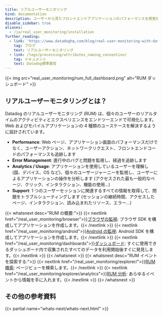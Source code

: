 ```yaml
---
title: リアルユーザーモニタリング
kind: documentation
description: ユーザーから見たフロントエンドアプリケーションのパフォーマンスを視覚化して分析します。
disable_sidebar: true
aliases:
  - /ja/real_user_monitoring/installation
further_reading:
  - link: 'https://www.datadoghq.com/blog/real-user-monitoring-with-datadog/'
    tag: ブログ
    text: リアルユーザーモニタリング
  - link: /logs/processing/attributes_naming_convention/
    tag: ドキュメント
    text: Datadog標準属性
---
```

{{< img src="real_user_monitoring/rum_full_dashboard.png" alt="RUM ダッシュボード"  >}}

## リアルユーザーモニタリングとは？


Datadog のリアルユーザーモニタリング (RUM) は、個々のユーザーのリアルタイムのアクティビティとエクスペリエンスをエンドツーエンドで可視化します。Web およびモバイルアプリケーションの 4 種類のユースケースを解決するように設計されています。

* **Performance**: Web ページ、アプリケーション画面のパフォーマンスだけでなく、ユーザーアクション、ネットワークリクエスト、フロントエンドコードのパフォーマンスも追跡します
* **Error Management**: 進行中のバグと問題を監視し、経過を追跡します
* **Analytics / Usage**: アプリケーションを使用しているユーザーを理解し (国、デバイス、OS など)、個々のユーザージャーニーを監視し、ユーザーによるアプリケーションの操作を分析します (アクセスされた最も一般的なページ、クリック、インタラクション、機能の使用...)
* **Support**: 1 つのユーザーセッションに関連するすべての情報を取得して、問題をトラブルシューティングします (セッションの継続時間、アクセスしたページ、インタラクション、読み込まれたリソース、エラー…)

{{< whatsnext desc="RUM の概要:">}}
  {{< nextlink href="/real_user_monitoring/browser">}}<u>ブラウザの監視</u>: ブラウザ SDK を構成してアプリケーションを作成します。{{< /nextlink >}}
  {{< nextlink href="/real_user_monitoring/android">}}<u>Android の監視</u>: Android SDK を構成してアプリケーションを作成します。{{< /nextlink >}} 
  {{< nextlink href="/real_user_monitoring/dashboards">}}<u>ダッシュボード</u>: すぐに使用できるダッシュボード内で収集されたすべてのデータを利用開始後すぐに発見します。{{< /nextlink >}}
{{< /whatsnext >}}
{{< whatsnext desc="RUM イベントを探索する:">}}
  {{< nextlink href="/real_user_monitoring/explorer/">}}<u>RUM 検索</u>: ページビューを検索します。{{< /nextlink >}}
  {{< nextlink href="/real_user_monitoring/explorer/analytics">}}<u>RUM 分析</u>: あらゆるイベントから情報を手に入れます。{{< /nextlink >}}
{{< /whatsnext >}}

## その他の参考資料

{{< partial name="whats-next/whats-next.html" >}}
